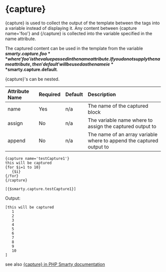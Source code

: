 # {capture} #

{capture} is used to collect the output of the template between the tags into a variable instead of displaying it. Any content between {capture name='foo'} and {/capture} is collected into the variable specified in the name attribute.

The captured content can be used in the template from the variable **$smarty.capture.foo** where 'foo' is the value passed in the name attribute. If you do not supply the name attribute, then 'default' will be used as the name ie **$smarty.capture.default**.

{capture}'s can be nested.

| **Attribute Name** | **Required** | **Default** | **Description** |
|:-------------------|:-------------|:------------|:----------------|
| name             | Yes        | n/a       | The name of the captured block |
| assign           | No         | n/a       | The variable name where to assign the captured output to |
| append           | No         | n/a       | The name of an array variable where to append the captured output to |

```
{capture name='testCapture1'}
this will be captured
{for $i=1 to 10}
   {$i}
{/for}
{/capture}

[{$smarty.capture.testCapture1}]
```

Output:
```
[this will be captured
   1
   2
   3
   4
   5
   6
   7
   8
   9
   10
]
```

see also [{capture} in PHP Smarty documentation](http://www.smarty.net/docs/en/language.function.capture.tpl)